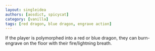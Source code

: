 ```yaml
---
layout: singleidea
authors: [aosdict, spicycat]
category: [vanilla]
tags: [red dragon, blue dragon, engrave action]
---
```

If the player is polymorphed into a red or blue dragon, they can burn-engrave on the floor with their fire/lightning breath.
